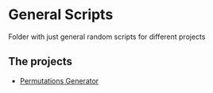 # General Scripts
Folder with just general random scripts for different projects

## The projects
- [Permutations Generator](https://github.com/8naama/GeneralScripts/tree/main/permutationsGenerator)
